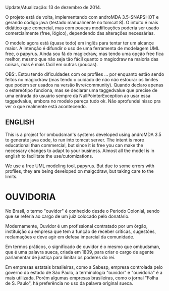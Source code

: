 Update/Atualização: 13 de dezembro de 2014.

O projeto está de volta, implementando com androMDA 3.5-SNAPSHOT e gerando código java (testado manualmente no tomcat 8). O intuito é mais didático que comercial, mas com poucas modificações poderia ser usado comercialmente (free, lógico), dependendo das alterações necessárias.

O modelo agora está (quase todo) em inglês para tentar ter um alcançe maior. A intenção é difundir o uso de uma ferramenta de modelagem UML free, o papyrus. Ainda sou fã do magicdraw, mas tendo uma opção free fica melhor, mesmo que não seja tão fácil quanto o magicdraw na maioria das coisas, mas é mais fácil em outras (poucas).

OBS:. Estou tendo dificuldades com os profiles ... por enquanto estão sendo feitos no magicdraw (mas tendo o cuidado de não não estourar os limites que podem ser usados na versão livre/community). Quando declaro apenas o estereótipo funciona, mas se declarar uma taggedvalue que precise de uma entrada do usuário sempre dá NullPointerException ao usar essa taggedvalue, embora no modelo pareça tudo ok. Não aprofundei nisso pra ver o que realmente está acontecendo.

## ENGLISH ##
This is a project for ombudsman's systems developed using androMDA 3.5 to generate java code, to run into tomcat server. The intent is more educational than commercial, but since it is free you can make the necessary changes to adapt to your business. Almost all the model is in english to facilitate the use/cutomizations.

We use a free UML modeling tool, papyrus. But due to some errors with profiles, they are being developed on maigcdraw, but taking care to the limits.


# OUVIDORIA #

No Brasil, o termo "ouvidor" é conhecido desde o Período Colonial, sendo que se referia ao cargo de um juiz colocado pelo donatário.

Modernamente, Ouvidor é um profissional contratado por um órgão, instituição ou empresa que tem a função de receber críticas, sugestões, reclamações e deve agir em defesa imparcial da comunidade.

Em termos práticos, o significado de ouvidor é o mesmo que ombudsman, que é uma palavra sueca, criada em 1809, para criar o cargo de agente parlamentar de justiça para limitar os poderes do rei.

Em empresas estatais brasileiras, como a Sabesp, empresa controlada pelo governo do estado de São Paulo, a terminologia "ouvidor" e "ouvidoria" é a mais utilizada. Porém algumas empresas brasileiras, como o jornal "Folha de S. Paulo", há preferência no uso da palavra original sueca.